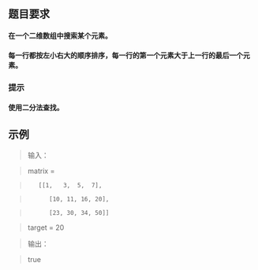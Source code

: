 ##  题目要求   
#### 在一个二维数组中搜索某个元素。
#### 每一行都按左小右大的顺序排序，每一行的第一个元素大于上一行的最后一个元素。

### 提示
#### 使用二分法查找。

##  示例
>输入：

> matrix = 

>        [[1,   3,  5,  7],

>  			[10, 11, 16, 20],

>  			[23, 30, 34, 50]]
			 
> target = 20

>输出：

>  true




